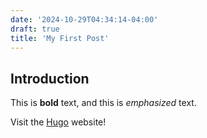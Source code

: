 ```yaml
---
date: '2024-10-29T04:34:14-04:00'
draft: true
title: 'My First Post'
---
```

## Introduction

This is **bold** text, and this is *emphasized* text.

Visit the [Hugo](https://gohugo.io) website!